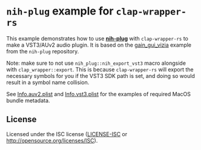 # `nih-plug` example for `clap-wrapper-rs`

This example demonstrates how to use **[nih-plug](https://github.com/robbert-vdh/nih-plug/tree/d64b2ab9cfb94773c5ee4d0e72aef5921ee95d2d)** with `clap-wrapper-rs` to make a VST3/AUv2 audio plugin. 
It is based on the [gain_gui_vizia](https://github.com/robbert-vdh/nih-plug/tree/d64b2ab9cfb94773c5ee4d0e72aef5921ee95d2d/plugins/examples/gain_gui_vizia) example from the `nih-plug` repository.

Note: make sure to not use `nih_plug::nih_export_vst3` macro alongside with `clap_wrapper::export`. This is because `clap-wrapper-rs` will export the necessary symbols for you if the VST3 SDK path is set, and doing so would result in a symbol name collision.


See [Info.auv2.plist](Info.auv2.plist) and [Info.vst3.plist](Info.vst3.plist) for the examples of required MacOS bundle metadata.

## License

Licensed under the ISC license ([LICENSE-ISC](LICENSE-ISC) or http://opensource.org/licenses/ISC).